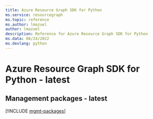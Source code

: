 ```yaml
---
title: Azure Resource Graph SDK for Python
ms.service: resourcegraph
ms.topic: reference
ms.author: lmazuel
author: lmazuel
description: Reference for Azure Resource Graph SDK for Python
ms.data: 08/24/2022
ms.devlang: python
---
```

# Azure Resource Graph SDK for Python - latest

## Management packages - latest
[!INCLUDE [mgmt-packages](resource-graph-mgmt-index.md)]